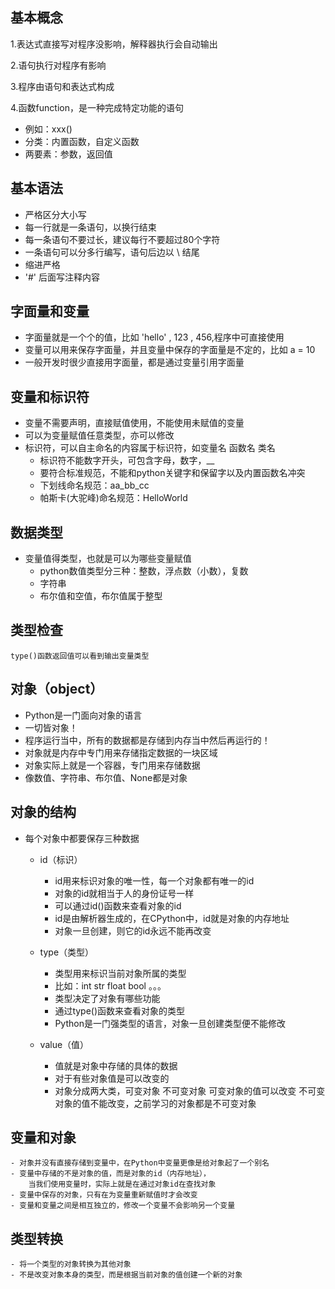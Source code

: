 ## 基本概念
1.表达式直接写对程序没影响，解释器执行会自动输出

2.语句执行对程序有影响

3.程序由语句和表达式构成

4.函数function，是一种完成特定功能的语句
- 例如：xxx()
- 分类：内置函数，自定义函数
- 两要素：参数，返回值


## 基本语法
- 严格区分大小写
- 每一行就是一条语句，以换行结束
- 每一条语句不要过长，建议每行不要超过80个字符
- 一条语句可以分多行编写，语句后边以 \ 结尾
- 缩进严格
- '#' 后面写注释内容

## 字面量和变量
- 字面量就是一个个的值，比如 'hello' , 123 , 456,程序中可直接使用
- 变量可以用来保存字面量，并且变量中保存的字面量是不定的，比如 a = 10
- 一般开发时很少直接用字面量，都是通过变量引用字面量

## 变量和标识符 
- 变量不需要声明，直接赋值使用，不能使用未赋值的变量
- 可以为变量赋值任意类型，亦可以修改
- 标识符，可以自主命名的内容属于标识符，如变量名 函数名 类名
    * 标识符不能数字开头，可包含字母，数字，__
    * 要符合标准规范，不能和python关键字和保留字以及内置函数名冲突
    * 下划线命名规范：aa_bb_cc
    * 帕斯卡(大驼峰)命名规范：HelloWorld
## 数据类型
- 变量值得类型，也就是可以为哪些变量赋值
    * python数值类型分三种：整数，浮点数（小数），复数
    * 字符串
    * 布尔值和空值，布尔值属于整型
## 类型检查
    type()函数返回值可以看到输出变量类型

## 对象（object）
- Python是一门面向对象的语言
- 一切皆对象！
- 程序运行当中，所有的数据都是存储到内存当中然后再运行的！
- 对象就是内存中专门用来存储指定数据的一块区域
- 对象实际上就是一个容器，专门用来存储数据
- 像数值、字符串、布尔值、None都是对象

## 对象的结构
- 每个对象中都要保存三种数据
    - id（标识）
        * id用来标识对象的唯一性，每一个对象都有唯一的id
        * 对象的id就相当于人的身份证号一样
        * 可以通过id()函数来查看对象的id
        * id是由解析器生成的，在CPython中，id就是对象的内存地址
        * 对象一旦创建，则它的id永远不能再改变

    - type（类型）
        * 类型用来标识当前对象所属的类型
        * 比如：int str float bool 。。。
        * 类型决定了对象有哪些功能
        * 通过type()函数来查看对象的类型
        * Python是一门强类型的语言，对象一旦创建类型便不能修改


    - value（值）
        * 值就是对象中存储的具体的数据
        * 对于有些对象值是可以改变的
        * 对象分成两大类，可变对象 不可变对象
            可变对象的值可以改变
            不可变对象的值不能改变，之前学习的对象都是不可变对象 

## 变量和对象
    - 对象并没有直接存储到变量中，在Python中变量更像是给对象起了一个别名
    - 变量中存储的不是对象的值，而是对象的id（内存地址），
        当我们使用变量时，实际上就是在通过对象id在查找对象
    - 变量中保存的对象，只有在为变量重新赋值时才会改变
    - 变量和变量之间是相互独立的，修改一个变量不会影响另一个变量

## 类型转换
    - 将一个类型的对象转换为其他对象
    - 不是改变对象本身的类型，而是根据当前对象的值创建一个新的对象
